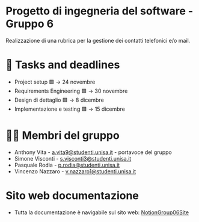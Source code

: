# Progetto di ingegneria del software - Gruppo 6
Realizzazione di una rubrica per la gestione dei contatti telefonici e/o mail.

# 📅 Tasks and deadlines
- Project setup 🟩 -> 24 novembre
- Requirements Engineering 🟩 -> 30 novembre
- Design di dettaglio 🟩 -> 8 dicembre
- Implementazione e testing 🟩 -> 15 dicembre

# 👨‍💻 Membri del gruppo
- Anthony Vita - a.vita9@studenti.unisa.it - portavoce del gruppo
- Simone Visconti - s.visconti3@studenti.unisa.it
- Pasquale Rodia - p.rodia@studenti.unisa.it
- Vincenzo Nazzaro - v.nazzaro1@studenti.unisa.it

# Sito web documentazione
- Tutta la documentazione è navigabile sul sito web: [NotionGroup06Site](https://lateral-saxophone-9f2.notion.site/Design-GRUPPO-06-150521f00178808f8d42c1da8d99a2a0?pvs=4)
